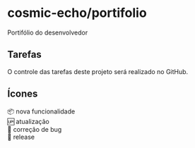 # cosmic-echo/portifolio
Portifólio do desenvolvedor

## Tarefas

O controle das tarefas deste projeto será realizado no GitHub.

## Ícones

:package: nova funcionalidade<br/>
:up: atualização<br/>
:bug: correção de bug<br/>
:crossed_flags: release<br/>